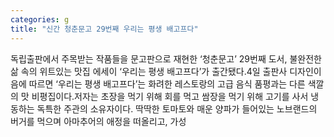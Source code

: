 ```yaml
---
categories: g
title: "신간 청춘문고 29번째 우리는 평생 배고프다"
---
```

독립출판에서 주목받는 작품들을 문고판으로 재현한 &lsquo;청춘문고&rsquo; 29번째 도서, 불완전한 삶 속의 위트있는 맛집 에세이 &lsquo;우리는 평생 배고프다&rsquo;가 출간됐다.4일 출판사 디자인이음에 따르면 &lsquo;우리는 평생 배고프다&rsquo;는 화려한 레스토랑의 고급 음식 품평과는 다른 색깔의 맛 비평집이다.저자는 초장을 먹기 위해 회를 먹고 쌈장을 먹기 위해 고기를 사서 냉동하는 독특한 주관의 소유자이다. 딱딱한 토마토와 매운 양파가 들어있는 노브랜드의 버거를 먹으며 아마추어의 애정을 떠올리고, 가성